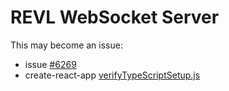 # REVL WebSocket Server

This may become an issue:

* issue [#6269](https://github.com/facebook/create-react-app/issues/6269)
* create-react-app [verifyTypeScriptSetup.js](https://github.com/facebook/create-react-app/blob/c87ab79559e98a5dae2cd0b02477c38ff6113e6a/packages/react-scripts/scripts/utils/verifyTypeScriptSetup.js)
